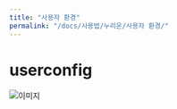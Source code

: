```yaml
---
title: "사용자 환경"
permalink: "/docs/사용법/누리온/사용자 환경/"
---
```


# userconfig

![이미지](/assetimagefigure-1.png)


